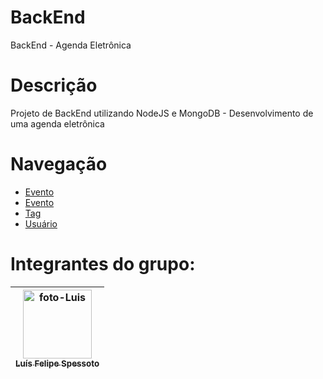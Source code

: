 # BackEnd
BackEnd - Agenda Eletrônica

# Descrição
Projeto de BackEnd utilizando NodeJS e MongoDB - Desenvolvimento de uma agenda eletrônica

# Navegação
<ul>
  <li><a href="app.js">Evento</a></li>
  <li><a href="Evento.js">Evento</a></li>
  <li><a href="Tag.js">Tag</a></li>
  <li><a href="Usuario.js">Usuário</a></li>
</ul>

# Integrantes do grupo: <br>
  <markdown-accessiblity-table data-catalyst=""><table tabindex="0">
  <thead>
    <tr>
      <th align="center">
        <a href="https://github.com/Luis-Spessoto">
          <img src="https://avatars.githubusercontent.com/u/77413441?s=400&u=144e3f496c44706fe9f3d5b9be8c631a8044af71&v=4" alt="foto-Luis"width="110" style="max-width: 100%;"><br>
          <sub>Luís Felipe Spessoto</sub>
        </a>
      </th>
    

